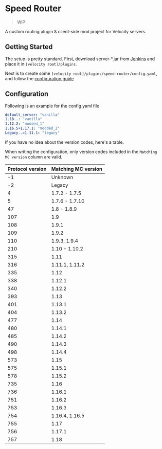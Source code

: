 # Speed Router

> WIP

A custom routing plugin & client-side mod project for Velocity servers.

## Getting Started

The setup is pretty standard.
First, download server-*.jar from [Jenkins](https://build.zhufucdev.com/job/Speed%20Router/)
and place it in `[velocity root]/plugins`.

Next is to create some `[velocity root]/plugins/speed-router/config.yaml`, and follow
the [configuration guide](#configuration)

## Configuration

Following is an example for the config.yaml file

```yaml
default_server: "vanilla"
1.18..: "vanilla"
1.12.2: "modded_1"
1.16.5+1.17.1: "modded_2"
Legacy..=1.11.1: "legacy"
```

If you have no idea about the version codes, here's a table.

When writing the configuration, only version codes included in the
`Matching MC version` column are valid.

| Protocol version | Matching MC version |
|------------------|---------------------|
| -1               | Unknown             |
| -2               | Legacy              |
| 4                | 1.7.2 - 1.7.5       |
| 5                | 1.7.6 - 1.7.10      |
| 47               | 1.8 - 1.8.9         |
| 107              | 1.9                 |
| 108              | 1.9.1               |
| 109              | 1.9.2               |
| 110              | 1.9.3, 1.9.4        |
| 210              | 1.10 - 1.10.2       |
| 315              | 1.11                |
| 316              | 1.11.1, 1.11.2      |
| 335              | 1.12                |
| 338              | 1.12.1              |
| 340              | 1.12.2              |
| 393              | 1.13                |
| 401              | 1.13.1              |
| 404              | 1.13.2              |
| 477              | 1.14                |
| 480              | 1.14.1              |
| 485              | 1.14.2              |
| 490              | 1.14.3              |
| 498              | 1.14.4              |
| 573              | 1.15                |
| 575              | 1.15.1              |
| 578              | 1.15.2              |
| 735              | 1.16                |
| 736              | 1.16.1              |
| 751              | 1.16.2              |
| 753              | 1.16.3              |
| 754              | 1.16.4, 1.16.5      |
| 755              | 1.17                |
| 756              | 1.17.1              |
| 757              | 1.18                |
